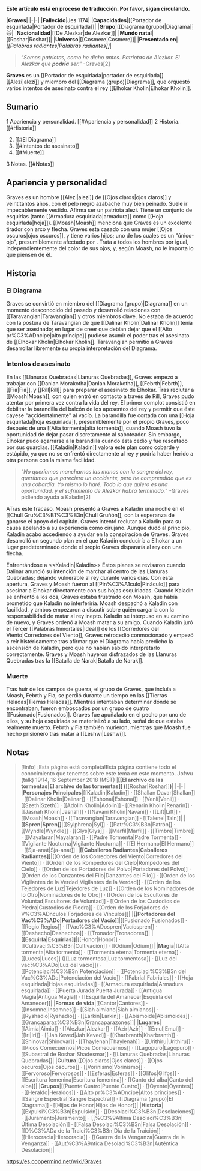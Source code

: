 **Este artículo está en proceso de traducción. Por favor, sigan circulando.**


|**Graves**|
|-|-|
|**Fallecido**|Jes 1174|
|**Capacidades**|[[Portador de esquirlada\|Portador de esquirlada]]|
|**Grupo**|[[Diagrama (grupo)\|Diagrama]]🐱︎|
|**Nacionalidad**|[[De Alezkar\|de Alezkar]]|
|**Mundo natal**|[[Roshar\|Roshar]]|
|**Universo**|[[Cosmere\|Cosmere]]|
|**Presentado en**|*[[Palabras radiantes\|Palabras radiantes]]*|

>“*Somos patriotas, como he dicho antes. Patriotas de Alezkar. El Alezkar que **podría** ser.*”
\-Graves[2]


**Graves** es un [[Portador de esquirlada\|portador de esquirlada]] [[Alezi\|alezi]] y miembro del [[Diagrama (grupo)\|Diagrama]], que orquestó varios intentos de asesinato contra el rey [[Elhokar Kholin\|Elhokar Kholin]].

## Sumario

1 Apariencia y personalidad. [[#Apariencia y personalidad]] 
2 Historia. [[#Historia]] 

2. [[#El Diagrama]] 
2. [[#Intentos de asesinato]] 
2. [[#Muerte]] 


3 Notas. [[#Notas]] 


## Apariencia y personalidad
Graves es un hombre [[Alezi\|alezi]] de [[Ojos claros\|ojos claros]] y veintitantos años, con el pelo negro azabache muy bien peinado. Suele ir impecablemente vestido. Afirma ser un patriota alezi.
Tiene un conjunto de esquirlas (tanto [[Armadura esquirlada\|armadura]] como [[Hoja esquirlada\|hoja]]). [[Moash\|Moash]] menciona que Graves es un excelente tirador con arco y flecha.
Graves está casado con una mujer [[Ojos oscuros\|ojos oscuros]], y tiene varios hijos; uno de los cuales es un "único-ojo", presumiblemente afectado por . Trata a todos los hombres por igual, independientemente del color de sus ojos, y, según Moash, no le importa lo que piensen de él.

## Historia
### El Diagrama
Graves se convirtió en miembro del [[Diagrama (grupo)\|Diagrama]] en un momento desconocido del pasado y desarrolló relaciones con [[Taravangian\|Taravangian]] y otros miembros clave. No estaba de acuerdo con la postura de Taravangian de que [[Dalinar Kholin\|Dalinar Kholin]] tenía que ser asesinado; en lugar de creer que debían dejar que el [[Alto pr%C3%ADncipe\|alto príncipe]] pudiese asumir el poder tras el asesinato de [[Elhokar Kholin\|Elhokar Kholin]]. Taravangian permitió a Graves desarrollar libremente su propia interpretación del Diagrama.

### Intentos de asesinato
En las [[Llanuras Quebradas\|Llanuras Quebradas]], Graves empezó a trabajar con [[Danlan Morakotha\|Danlan Morakotha]], [[Febrth\|Febrth]], [[Fia\|Fia]], y [[Rill\|Rill]] para preparar el asesinato de Elhokar. Tras reclutar a [[Moash\|Moash]], con quien entró en contacto a través de Rill, Graves pudo atentar por primera vez contra la vida del rey.
El primer complot consistió en debilitar la barandilla del balcón de los aposentos del rey y permitir que éste cayese "accidentalmente" al vacío. La barandilla fue cortada con una [[Hoja esquirlada\|hoja esquirlada]], presumiblemente por el propio Graves, poco después de una [[Alta tormenta\|alta tormenta]], cuando Moash tuvo la oportunidad de dejar pasar discretamente al saboteador. Sin embargo, Elhokar pudo agarrarse a la barandilla cuando ésta cedió y fue rescatado por sus guardias. [[Kaladin\|Kaladin]] valora este plan como cobarde y estúpido, ya que no se enfrentó directamente al rey y podría haber herido a otra persona con la misma facilidad.

>“*No queríamos mancharnos las manos con la sangre del rey, queríamos que pareciera un accidente, pero he comprendido que es una cobardía. Yo mismo lo haré. Todo lo que quiero es una oportunidad, y el sufrimiento de Alezkar habrá terminado.*”
\-Graves pidiendo ayuda a Kaladin[2]

ATras este fracaso, Moash presentó a Graves a Kaladin una noche en el [[Chull Gru%C3%B1%C3%B3n\|Chull Gruñón]], con la esperanza de ganarse el apoyo del capitán. Graves intentó reclutar a Kaladin para su causa apelando a su experiencia como cirujano. Aunque dudó al principio, Kaladin acabó accediendo a ayudar en la conspiración de Graves. Graves desarrolló un segundo plan en el que Kaladin conduciría a Elhokar a un lugar predeterminado donde el propio Graves dispararía al rey con una flecha.

  Enfrentándose a <<Kaladin\|Kaladin>>
Estos planes se revisaron cuando Dalinar anunció su intención de marchar al centro de las Llanuras Quebradas; dejando vulnerable al rey durante varios días. Con esta apertura, Graves y Moash fueron al [[Pin%C3%A1culo\|Pináculo]] para asesinar a Elhokar directamente con sus hojas esquirladas. Cuando Kaladin se enfrentó a los dos, Graves estaba frustrado con Moash, que había prometido que Kaladin no interferiría. Moash despachó a Kaladin con facilidad, y ambos empezaron a discutir sobre quién cargaría con la responsabilidad de matar al rey inepto. Kaladin se interpuso en su camino de nuevo, y Graves ordenó a Moash matar a su amigo. Cuando Kaladin juró el Tercer [[Palabras Inmortales\|Ideal]] de los [[Corredores del Viento\|Corredores del Viento]], Graves retrocedió conmocionado y empezó a reír histéricamente tras afirmar que el Diagrama había predicho la ascensión de Kaladin, pero que no habían sabido interpretarlo correctamente.
Graves y Moash huyeron disfrazados de las Llanuras Quebradas tras la [[Batalla de Narak\|Batalla de Narak]].

### Muerte
Tras huir de los campos de guerra, el grupo de Graves, que incluía a Moash, Febrth y Fia, se perdió durante un tiempo en las [[Tierras Heladas\|Tierras Heladas]]. Mientras intentaban determinar dónde se encontraban, fueron emboscados por un grupo de cuatro [[Fusionado\|Fusionados]]. Graves fue apuñalado en el pecho por uno de ellos, y su hoja esquirlada se materializó a su lado, señal de que estaba realmente muerto. Febrth y Fia también murieron, mientras que Moash fue hecho prisionero tras matar a [[Leshwi\|Leshwi]].

## Notas

> [!info] ¡Esta página está completa!Esta página contiene todo el conocimiento que tenemos sobre este tema en este momento.
Jofwu (talk) 19:14, 16 September 2018 (MST)
|**[[El archivo de las tormentas\|El archivo de las tormentas]] (**[[Roshar\|Roshar]]**)**|
|-|-|
|**Personajes Principales**|[[Kaladin\|Kaladin]] · [[Shallan Davar\|Shallan]] · [[Dalinar Kholin\|Dalinar]] · [[Eshonai\|Eshonai]] · [[Venli\|Venli]] · [[Szeth\|Szeth]] · [[Adolin Kholin\|Adolin]] · [[Renarin Kholin\|Renarin]] · [[Jasnah Kholin\|Jasnah]] · [[Navani Kholin\|Navani]] · [[Lift\|Lift]] · [[Moash\|Moash]] · [[Taravangian\|Taravangian]] · [[Talenel\|Taln]]|
|**[[Spren\|Spren]]**|[[Sylphrena\|Syl]] · [[Patr%C3%B3n\|Patrón]] · [[Wyndle\|Wyndle]] · [[Glys\|Glys]] · [[Marfil\|Marfil]] · [[Timbre\|Timbre]] · [[Mayalaran\|Mayalaran]] · [[Padre Tormenta\|Padre Tormenta]] · [[Vigilante Nocturna\|Vigilante Nocturna]] · [[El Hermano\|El Hermano]] · [[Sja-anat\|Sja-anat]]|
|**[[Caballeros Radiantes\|Caballeros Radiantes]]**|[[Orden de los Corredores del Viento\|Corredores del Viento]] · [[Orden de los Rompedores del Cielo\|Rompedores del Cielo]] · [[Orden de los Portadores del Polvo\|Portadores del Polvo]] · [[Orden de los Danzantes del Filo\|Danzantes del Filo]] · [[Orden de los Vigilantes de la Verdad\|Vigilantes de la Verdad]] · [[Orden de los Tejedores de Luz\|Tejedores de Luz]] · [[Orden de los Nominadores de lo Otro\|Nominadores de lo Otro]] · [[Orden de los Escultores de Voluntad\|Escultores de Voluntad]] · [[Orden de los Custodios de Piedra\|Custodios de Piedra]] · [[Orden de los Forjadores de V%C3%ADnculos\|Forjadores de Vínculos]]|
|**[[Portadores del Vac%C3%ADo\|Portadores del Vacío]]**|[[Fusionado\|Fusionados]] · [[Regio\|Regios]] · [[Vac%C3%ADospren\|Vacíospren]] · [[Deshecho\|Deshechos]] · [[Tronador\|Tronadores]]|
|**[[Esquirla\|Esquirlas]]**|[[Honor\|Honor]] · [[Cultivaci%C3%B3n\|Cultivación]] · [[Odium\|Odium]]|
|**Magia**|[[Alta tormenta\|Alta tormenta]] · [[Tormenta eterna\|Tormenta eterna]] · [[Luces\|Luces]] ([[Luz tormentosa\|Luz tormentosa]] · [[Luz del vac%C3%ADo\|Luz del vacío]]) · [[Potenciaci%C3%B3n\|Potenciación]] · [[Potenciaci%C3%B3n del Vac%C3%ADo\|Potenciación del Vacío]] · [[Fabrial\|Fabriales]] · [[Hoja esquirlada\|Hojas esquirladas]] · [[Armadura esquirlada\|Armadura esquirlada]] · [[Puerta Jurada\|Puerta Jurada]] · [[Antigua Magia\|Antigua Magia]] · [[Esquirla del Amanecer\|Esquirla del Amanecer]]|
|**Formas de vida**|[[Cantor\|Cantores]] · [[Insomne\|Insomnes]] · [[Siah aimiano\|Siah aimianos]] · [[Ryshadio\|Ryshadio]] · [[Larkin\|Larkin]] · [[Abismoide\|Abismoides]] · [[Grancaparaz%C3%B3n\|Grancaparazones]]|
|**Lugares**|[[Aimia\|Aimia]] · [[Alezkar\|Alezkar]] · [[Azir\|Azir]] · [[Emul\|Emul]] · [[Iri\|Iri]] · [[Jah Keved\|Jah Keved]] · [[Kharbranth\|Kharbranth]] · [[Shinovar\|Shinovar]] · [[Thaylenah\|Thaylenah]] · [[Urithiru\|Urithiru]] · [[Picos Comecuernos\|Picos Comecuernos]] · [[Lagopuro\|Lagopuro]] · [[Subastral de Roshar\|Shadesmar]] · [[Llanuras Quebradas\|Llanuras Quebradas]]|
|**Cultura**|[[Ojos claros\|Ojos claros]] · [[Ojos oscuros\|Ojos oscuros]] · [[Vorinismo\|Vorinismo]] · [[Fervoroso\|Fervorosos]] · [[Esferas\|Esferas]] · [[Glifos\|Glifos]] · [[Escritura femenina\|Escritura femenina]] · [[Canto del alba\|Canto del alba]]|
|**Grupos**|[[Puente Cuatro\|Puente Cuatro]] · [[Oyente\|Oyentes]] · [[Heraldo\|Heraldos]] · [[Alto pr%C3%ADncipe\|Altos príncipes]] · [[Sangre Espectral\|Sangre Espectral]] · [[Diagrama (grupo)\|El Diagrama]] · [[Hijos de Honor\|Hijos de Honor]]|
|**Historia**|[[Expulsi%C3%B3n\|Expulsión]] · [[Desolaci%C3%B3n\|Desolaciones]] · [[Juramento\|Juramento]] · [[%C3%9Altima Desolaci%C3%B3n\|Última Desolación]] · [[Falsa Desolaci%C3%B3n\|Falsa Desolación]] · [[D%C3%ADa de la Traici%C3%B3n\|Día de la Traición]] · [[Hierocracia\|Hierocracia]] · [[Guerra de la Venganza\|Guerra de la Venganza]] · [[Aut%C3%A9ntica Desolaci%C3%B3n\|Auténtica Desolación]]|



https://es.coppermind.net/wiki/Graves